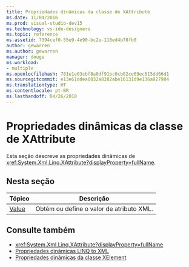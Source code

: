 ```yaml
---
title: Propriedades dinâmicas da classe de XAttribute
ms.date: 11/04/2016
ms.prod: visual-studio-dev15
ms.technology: vs-ide-designers
ms.topic: reference
ms.assetid: 7394cef0-55e9-4e90-bc2e-118ed4b78fb0
author: gewarren
ms.author: gewarren
manager: douge
ms.workload:
- multiple
ms.openlocfilehash: 781e1e03cbf8a0df91bc0cb02ce69ec615dd66d1
ms.sourcegitcommit: e13e61ddea6032a8282abe16131d9e136a927984
ms.translationtype: HT
ms.contentlocale: pt-BR
ms.lasthandoff: 04/26/2018
---
```

# <a name="xattribute-class-dynamic-properties"></a>Propriedades dinâmicas da classe de XAttribute

Esta seção descreve as propriedades dinâmicas de <xref:System.Xml.Linq.XAttribute?displayProperty=fullName>.

## <a name="in-this-section"></a>Nesta seção

|Tópico|Descrição|
|-----------|-----------------|
|[Value](../designers/value-xattribute-dynamic-property.md)|Obtém ou define o valor de atributo XML.|

## <a name="see-also"></a>Consulte também

- <xref:System.Xml.Linq.XAttribute?displayProperty=fullName>
- [Propriedades dinâmicas LINQ to XML](../designers/linq-to-xml-dynamic-properties.md)
- [Propriedades dinâmicas da classe XElement](../designers/xelement-class-dynamic-properties.md)